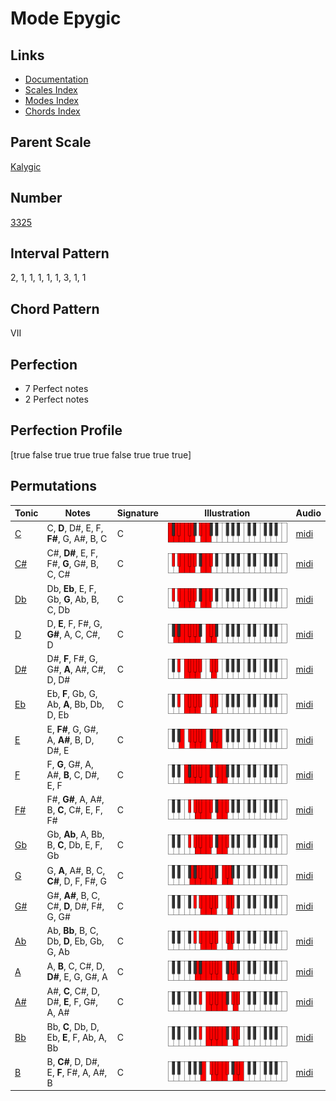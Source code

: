 # Mode Epygic

## Links

- [Documentation](index.md)
- [Scales Index](Scales.md)
- [Modes Index](Modes.md)
- [Chords Index](Chords.md)

## Parent Scale

[Kalygic](ScaleKalygic.md)

## Number

[3325](https://ianring.com/musictheory/scales/3325)

## Interval Pattern

2, 1, 1, 1, 1, 1, 3, 1, 1

## Chord Pattern

VII

## Perfection

- 7 Perfect notes
- 2 Perfect notes

## Perfection Profile

[true false true true true false true true true]

## Permutations

| Tonic | Notes | Signature | Illustration | Audio |
|-------|-------|-----------|--------------|-------|
| [C](ModeCNaturalEpygic.md) | C, **D**, D#, E, F, **F#**, G, A#, B, C | C | ![CNaturalEpygic](ModeCNaturalEpygic.png) | [midi](https://github.com/edipermadi/music/blob/main/docs/ModeCNaturalEpygic.mid?raw=true) |
| [C#](ModeCSharpEpygic.md) | C#, **D#**, E, F, F#, **G**, G#, B, C, C# | C | ![CSharpEpygic](ModeCSharpEpygic.png) | [midi](https://github.com/edipermadi/music/blob/main/docs/ModeCSharpEpygic.mid?raw=true) |
| [Db](ModeDFlatEpygic.md) | Db, **Eb**, E, F, Gb, **G**, Ab, B, C, Db | C | ![DFlatEpygic](ModeDFlatEpygic.png) | [midi](https://github.com/edipermadi/music/blob/main/docs/ModeDFlatEpygic.mid?raw=true) |
| [D](ModeDNaturalEpygic.md) | D, **E**, F, F#, G, **G#**, A, C, C#, D | C | ![DNaturalEpygic](ModeDNaturalEpygic.png) | [midi](https://github.com/edipermadi/music/blob/main/docs/ModeDNaturalEpygic.mid?raw=true) |
| [D#](ModeDSharpEpygic.md) | D#, **F**, F#, G, G#, **A**, A#, C#, D, D# | C | ![DSharpEpygic](ModeDSharpEpygic.png) | [midi](https://github.com/edipermadi/music/blob/main/docs/ModeDSharpEpygic.mid?raw=true) |
| [Eb](ModeEFlatEpygic.md) | Eb, **F**, Gb, G, Ab, **A**, Bb, Db, D, Eb | C | ![EFlatEpygic](ModeEFlatEpygic.png) | [midi](https://github.com/edipermadi/music/blob/main/docs/ModeEFlatEpygic.mid?raw=true) |
| [E](ModeENaturalEpygic.md) | E, **F#**, G, G#, A, **A#**, B, D, D#, E | C | ![ENaturalEpygic](ModeENaturalEpygic.png) | [midi](https://github.com/edipermadi/music/blob/main/docs/ModeENaturalEpygic.mid?raw=true) |
| [F](ModeFNaturalEpygic.md) | F, **G**, G#, A, A#, **B**, C, D#, E, F | C | ![FNaturalEpygic](ModeFNaturalEpygic.png) | [midi](https://github.com/edipermadi/music/blob/main/docs/ModeFNaturalEpygic.mid?raw=true) |
| [F#](ModeFSharpEpygic.md) | F#, **G#**, A, A#, B, **C**, C#, E, F, F# | C | ![FSharpEpygic](ModeFSharpEpygic.png) | [midi](https://github.com/edipermadi/music/blob/main/docs/ModeFSharpEpygic.mid?raw=true) |
| [Gb](ModeGFlatEpygic.md) | Gb, **Ab**, A, Bb, B, **C**, Db, E, F, Gb | C | ![GFlatEpygic](ModeGFlatEpygic.png) | [midi](https://github.com/edipermadi/music/blob/main/docs/ModeGFlatEpygic.mid?raw=true) |
| [G](ModeGNaturalEpygic.md) | G, **A**, A#, B, C, **C#**, D, F, F#, G | C | ![GNaturalEpygic](ModeGNaturalEpygic.png) | [midi](https://github.com/edipermadi/music/blob/main/docs/ModeGNaturalEpygic.mid?raw=true) |
| [G#](ModeGSharpEpygic.md) | G#, **A#**, B, C, C#, **D**, D#, F#, G, G# | C | ![GSharpEpygic](ModeGSharpEpygic.png) | [midi](https://github.com/edipermadi/music/blob/main/docs/ModeGSharpEpygic.mid?raw=true) |
| [Ab](ModeAFlatEpygic.md) | Ab, **Bb**, B, C, Db, **D**, Eb, Gb, G, Ab | C | ![AFlatEpygic](ModeAFlatEpygic.png) | [midi](https://github.com/edipermadi/music/blob/main/docs/ModeAFlatEpygic.mid?raw=true) |
| [A](ModeANaturalEpygic.md) | A, **B**, C, C#, D, **D#**, E, G, G#, A | C | ![ANaturalEpygic](ModeANaturalEpygic.png) | [midi](https://github.com/edipermadi/music/blob/main/docs/ModeANaturalEpygic.mid?raw=true) |
| [A#](ModeASharpEpygic.md) | A#, **C**, C#, D, D#, **E**, F, G#, A, A# | C | ![ASharpEpygic](ModeASharpEpygic.png) | [midi](https://github.com/edipermadi/music/blob/main/docs/ModeASharpEpygic.mid?raw=true) |
| [Bb](ModeBFlatEpygic.md) | Bb, **C**, Db, D, Eb, **E**, F, Ab, A, Bb | C | ![BFlatEpygic](ModeBFlatEpygic.png) | [midi](https://github.com/edipermadi/music/blob/main/docs/ModeBFlatEpygic.mid?raw=true) |
| [B](ModeBNaturalEpygic.md) | B, **C#**, D, D#, E, **F**, F#, A, A#, B | C | ![BNaturalEpygic](ModeBNaturalEpygic.png) | [midi](https://github.com/edipermadi/music/blob/main/docs/ModeBNaturalEpygic.mid?raw=true) |
